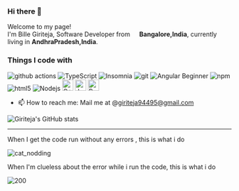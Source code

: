### Hi there 👋
<p>Welcome to my page! </br> I'm Bille Giriteja, Software Developer from <img src="https://encrypted-tbn0.gstatic.com/images?q=tbn:ANd9GcSiJ2-zTtwlJ0h1KloIQMpfy1Bzv3fVrogyW4poebrg2RUDhF3eLwIGhVc1rfRx2t7DcHQ&usqp=CAU" width="13"/> <b>Bangalore,India</b>, currently living in <b>AndhraPradesh,India</b>. </p>
<h3>Things I code with</h3>
<p>

 
  <img alt="github actions" src="https://img.shields.io/badge/-Github_Actions-2088FF?style=flat-square&logo=github-actions&logoColor=white"  />
  <img alt="TypeScript" src="https://img.shields.io/badge/-TypeScript-007ACC?style=flat-square&logo=typescript&logoColor=white" />
  <img alt="Insomnia" src="https://img.shields.io/badge/-Insomnia-5849BE?style=flat-square&logo=insomnia&logoColor=white" />
 
  <img alt="git" src="https://img.shields.io/badge/-Git-F05032?style=flat-square&logo=git&logoColor=white" />

  <img alt="Angular Beginner" src="https://img.shields.io/badge/-Angular-DD0031?style=flat-square&logo=angular&logoColor=white" />
  <img alt="npm" src="https://img.shields.io/badge/-NPM-CB3837?style=flat-square&logo=npm&logoColor=white" />
  <img alt="html5" src="https://img.shields.io/badge/-HTML5-E34F26?style=flat-square&logo=html5&logoColor=white" />

  <img alt="Nodejs" src="https://img.shields.io/badge/-Nodejs-43853d?style=flat-square&logo=Node.js&logoColor=white" />
    <img alt="C++" src="https://encrypted-tbn0.gstatic.com/images?q=tbn:ANd9GcQ5Nv0XNyegzB0AvP-uFh4_A76FVuPg8t2g5g&usqp=CAU" width="25" />
  <img alt="Java" src="https://encrypted-tbn0.gstatic.com/images?q=tbn:ANd9GcS2JUWCn2AMo388LKpfYlmEyBf_4gpBnVCx2EQhtjXaWj5Gc00gEsXJhffAg56LQIeJpbw&usqp=CAU" width="25" />
    <img alt="Python" src="https://cdn.iconscout.com/icon/free/png-256/python-3521655-2945099.png" width="25" />
</p>


- 📫 How to reach me:       Mail me at @giriteja94495@gmail.com

![Giriteja's GitHub stats](https://github-readme-stats.vercel.app/api?username=giriteja94495,prs)

<hr>

<div>
 <div>
 When I get the code run without any errors , this is what i do
  
  
  ![cat_nodding](https://user-images.githubusercontent.com/51397347/134005090-7c691e6f-64a1-45e0-8510-c1d1797e3658.gif)

  
 </div>
 
  <div>
   When I'm clueless about the error while i run the code, this is what i do

![200](https://user-images.githubusercontent.com/51397347/134004133-6d5a66f8-dba5-4194-abae-8269be4f658c.gif)
 </div>
 </div>






 
 
<!--  <h1 align="center">Hi 👋, I'm BILLE Giriteja</h1>
<h3 align="center">Full Stack developer and also a android developer from India</h3>

<p align="left"> <img src="https://komarev.com/ghpvc/?username=giriteja94495&label=Profile%20views&color=0e75b6&style=flat" alt="giriteja94495" /> </p>

<p align="left"> <a href="https://github.com/ryo-ma/github-profile-trophy"><img src="https://github-profile-trophy.vercel.app/?username=giriteja94495" alt="giriteja94495" /></a> </p>

- 🔭 I’m currently working in **Epsilon India**

- 🌱 I’m currently learning **Nest js**

- 👯 I’m looking to collaborate on **Angular projects and also android projects**

- 👨‍💻 All of my projects are available at [https://github.com/giriteja94495](https://github.com/giriteja94495)

- 💬 Ask me about **Angular, Java , C++ , Android ,Kotlin , Spring boot, SQL ,Competitive programming**

- 📫 How to reach me **giriteja94495@gmail.com**

<h3 align="left">Connect with me:</h3>
<p align="left">
<a href="https://linkedin.com/in/bille-giriteja" target="blank"><img align="center" src="https://raw.githubusercontent.com/rahuldkjain/github-profile-readme-generator/master/src/images/icons/Social/linked-in-alt.svg" alt="bille-giriteja" height="30" width="40" /></a>
<a href="https://stackoverflow.com/users/giriteja-bille" target="blank"><img align="center" src="https://raw.githubusercontent.com/rahuldkjain/github-profile-readme-generator/master/src/images/icons/Social/stack-overflow.svg" alt="giriteja-bille" height="30" width="40" /></a>
<a href="https://www.hackerrank.com/tomj9243" target="blank"><img align="center" src="https://raw.githubusercontent.com/rahuldkjain/github-profile-readme-generator/master/src/images/icons/Social/hackerrank.svg" alt="tomj9243" height="30" width="40" /></a>
<a href="https://www.leetcode.com/lucy94495" target="blank"><img align="center" src="https://raw.githubusercontent.com/rahuldkjain/github-profile-readme-generator/master/src/images/icons/Social/leet-code.svg" alt="lucy94495" height="30" width="40" /></a>
</p>

<h3 align="left">Languages and Tools:</h3>
<p align="left"> <a href="https://developer.android.com" target="_blank" rel="noreferrer"> <img src="https://raw.githubusercontent.com/devicons/devicon/master/icons/android/android-original-wordmark.svg" alt="android" width="40" height="40"/> </a> <a href="https://angular.io" target="_blank" rel="noreferrer"> <img src="https://angular.io/assets/images/logos/angular/angular.svg" alt="angular" width="40" height="40"/> </a> <a href="https://www.arduino.cc/" target="_blank" rel="noreferrer"> <img src="https://cdn.worldvectorlogo.com/logos/arduino-1.svg" alt="arduino" width="40" height="40"/> </a> <a href="https://getbootstrap.com" target="_blank" rel="noreferrer"> <img src="https://raw.githubusercontent.com/devicons/devicon/master/icons/bootstrap/bootstrap-plain-wordmark.svg" alt="bootstrap" width="40" height="40"/> </a> <a href="https://www.cprogramming.com/" target="_blank" rel="noreferrer"> <img src="https://raw.githubusercontent.com/devicons/devicon/master/icons/c/c-original.svg" alt="c" width="40" height="40"/> </a> <a href="https://www.chartjs.org" target="_blank" rel="noreferrer"> <img src="https://www.chartjs.org/media/logo-title.svg" alt="chartjs" width="40" height="40"/> </a> <a href="https://www.w3schools.com/cpp/" target="_blank" rel="noreferrer"> <img src="https://raw.githubusercontent.com/devicons/devicon/master/icons/cplusplus/cplusplus-original.svg" alt="cplusplus" width="40" height="40"/> </a> <a href="https://www.w3schools.com/css/" target="_blank" rel="noreferrer"> <img src="https://raw.githubusercontent.com/devicons/devicon/master/icons/css3/css3-original-wordmark.svg" alt="css3" width="40" height="40"/> </a> <a href="https://firebase.google.com/" target="_blank" rel="noreferrer"> <img src="https://www.vectorlogo.zone/logos/firebase/firebase-icon.svg" alt="firebase" width="40" height="40"/> </a> <a href="https://flask.palletsprojects.com/" target="_blank" rel="noreferrer"> <img src="https://www.vectorlogo.zone/logos/pocoo_flask/pocoo_flask-icon.svg" alt="flask" width="40" height="40"/> </a> <a href="https://git-scm.com/" target="_blank" rel="noreferrer"> <img src="https://www.vectorlogo.zone/logos/git-scm/git-scm-icon.svg" alt="git" width="40" height="40"/> </a> <a href="https://www.w3.org/html/" target="_blank" rel="noreferrer"> <img src="https://raw.githubusercontent.com/devicons/devicon/master/icons/html5/html5-original-wordmark.svg" alt="html5" width="40" height="40"/> </a> <a href="https://www.java.com" target="_blank" rel="noreferrer"> <img src="https://raw.githubusercontent.com/devicons/devicon/master/icons/java/java-original.svg" alt="java" width="40" height="40"/> </a> <a href="https://developer.mozilla.org/en-US/docs/Web/JavaScript" target="_blank" rel="noreferrer"> <img src="https://raw.githubusercontent.com/devicons/devicon/master/icons/javascript/javascript-original.svg" alt="javascript" width="40" height="40"/> </a> <a href="https://jestjs.io" target="_blank" rel="noreferrer"> <img src="https://www.vectorlogo.zone/logos/jestjsio/jestjsio-icon.svg" alt="jest" width="40" height="40"/> </a> <a href="https://kotlinlang.org" target="_blank" rel="noreferrer"> <img src="https://www.vectorlogo.zone/logos/kotlinlang/kotlinlang-icon.svg" alt="kotlin" width="40" height="40"/> </a> <a href="https://www.mathworks.com/" target="_blank" rel="noreferrer"> <img src="https://upload.wikimedia.org/wikipedia/commons/2/21/Matlab_Logo.png" alt="matlab" width="40" height="40"/> </a> <a href="https://www.mysql.com/" target="_blank" rel="noreferrer"> <img src="https://raw.githubusercontent.com/devicons/devicon/master/icons/mysql/mysql-original-wordmark.svg" alt="mysql" width="40" height="40"/> </a> <a href="https://nestjs.com/" target="_blank" rel="noreferrer"> <img src="https://raw.githubusercontent.com/devicons/devicon/master/icons/nestjs/nestjs-plain.svg" alt="nestjs" width="40" height="40"/> </a> <a href="https://nodejs.org" target="_blank" rel="noreferrer"> <img src="https://raw.githubusercontent.com/devicons/devicon/master/icons/nodejs/nodejs-original-wordmark.svg" alt="nodejs" width="40" height="40"/> </a> <a href="https://www.photoshop.com/en" target="_blank" rel="noreferrer"> <img src="https://raw.githubusercontent.com/devicons/devicon/master/icons/photoshop/photoshop-line.svg" alt="photoshop" width="40" height="40"/> </a> <a href="https://postman.com" target="_blank" rel="noreferrer"> <img src="https://www.vectorlogo.zone/logos/getpostman/getpostman-icon.svg" alt="postman" width="40" height="40"/> </a> <a href="https://www.python.org" target="_blank" rel="noreferrer"> <img src="https://raw.githubusercontent.com/devicons/devicon/master/icons/python/python-original.svg" alt="python" width="40" height="40"/> </a> <a href="https://sass-lang.com" target="_blank" rel="noreferrer"> <img src="https://raw.githubusercontent.com/devicons/devicon/master/icons/sass/sass-original.svg" alt="sass" width="40" height="40"/> </a> <a href="https://scikit-learn.org/" target="_blank" rel="noreferrer"> <img src="https://upload.wikimedia.org/wikipedia/commons/0/05/Scikit_learn_logo_small.svg" alt="scikit_learn" width="40" height="40"/> </a> <a href="https://spring.io/" target="_blank" rel="noreferrer"> <img src="https://www.vectorlogo.zone/logos/springio/springio-icon.svg" alt="spring" width="40" height="40"/> </a> <a href="https://www.tensorflow.org" target="_blank" rel="noreferrer"> <img src="https://www.vectorlogo.zone/logos/tensorflow/tensorflow-icon.svg" alt="tensorflow" width="40" height="40"/> </a> <a href="https://www.typescriptlang.org/" target="_blank" rel="noreferrer"> <img src="https://raw.githubusercontent.com/devicons/devicon/master/icons/typescript/typescript-original.svg" alt="typescript" width="40" height="40"/> </a> </p>

<p><img align="left" src="https://github-readme-stats.vercel.app/api/top-langs?username=giriteja94495&show_icons=true&locale=en&layout=compact" alt="giriteja94495" /></p>

<p>&nbsp;<img align="center" src="https://github-readme-stats.vercel.app/api?username=giriteja94495&show_icons=true&locale=en" alt="giriteja94495" /></p>
 -->
